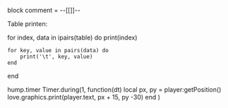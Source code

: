 block comment = --[[]]--

Table printen:

for index, data in ipairs(table) do
    print(index)

    for key, value in pairs(data) do
        print('\t', key, value)
    end
end

hump.timer
Timer.during(1, function(dt)
  local px, py = player:getPosition()
  love.graphics.print(player.text, px + 15, py -30)
end
)
